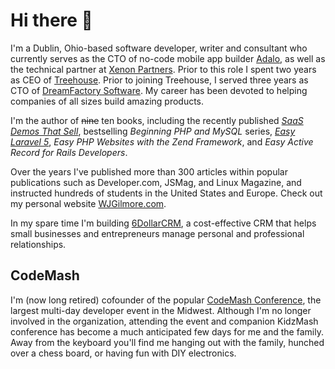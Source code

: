 # Hi there 👋

I'm a Dublin, Ohio-based software developer, writer and consultant who currently serves as the CTO of no-code mobile app builder <a href="https://www.adalo.com">Adalo</a>, as well as the technical partner at <a href="https://xenon.io">Xenon Partners</a>. Prior to this role I spent two years as CEO of <a href="https://www.teamtreehouse.com/">Treehouse</a>. Prior to joining Treehouse, I served three years as CTO of <a href="https://www.dreamfactory.com">DreamFactory Software</a>. My career has been devoted to helping companies of all sizes build amazing products.</p>

I'm the author of ~~nine~~ ten books, including the recently published *<a href="https://saasdemosthatsell.com">SaaS Demos That Sell</a>*, bestselling *Beginning PHP and MySQL* series, *<a href="https://leanpub.com/easylaravel">Easy Laravel 5</a>*, *Easy PHP Websites with the Zend Framework*, and *Easy Active Record for Rails Developers*.

Over the years I've published more than 300 articles within popular publications such as Developer.com, JSMag, and Linux Magazine, and instructed hundreds of students in the United States and Europe. Check out my personal website <a href="https://wjgilmore.com">WJGilmore.com</a>.

In my spare time I'm building <a href="https://6dollarcrm.com">6DollarCRM</a>, a cost-effective CRM that helps small businesses and entrepreneurs manage personal and professional relationships.

## CodeMash

I'm (now long retired) cofounder of the popular <a href="https://www.codemash.org/">CodeMash Conference</a>, the largest multi-day developer event in the Midwest. Although I'm no longer involved in the organization, attending the event and companion KidzMash conference has become a much anticipated few days for me and the family. Away from the keyboard you'll find me hanging out with the family, hunched over a chess board, or having fun with DIY electronics.
